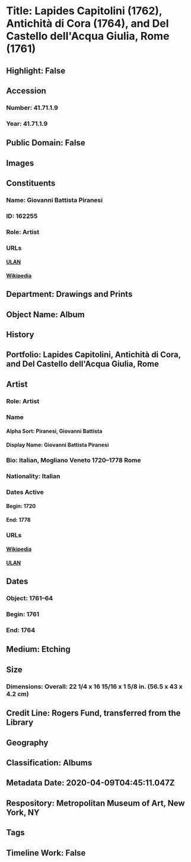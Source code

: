 # Title: Lapides Capitolini (1762), Antichità di Cora (1764), and Del Castello dell'Acqua Giulia, Rome (1761)
## Highlight: False
## Accession
### Number: 41.71.1.9
### Year: 41.71.1.9
## Public Domain: False
## Images
## Constituents
### Name: Giovanni Battista Piranesi
### ID: 162255
### Role: Artist
### URLs
#### [ULAN](http://vocab.getty.edu/page/ulan/500114965)
#### [Wikipedia](https://www.wikidata.org/wiki/Q316307)
## Department: Drawings and Prints
## Object Name: Album
## History
## Portfolio: Lapides Capitolini, Antichità di Cora, and Del Castello dell'Acqua Giulia, Rome
## Artist
### Role: Artist
### Name
#### Alpha Sort: Piranesi, Giovanni Battista
#### Display Name: Giovanni Battista Piranesi
### Bio: Italian, Mogliano Veneto 1720–1778 Rome
### Nationality: Italian
### Dates Active
#### Begin: 1720
#### End: 1778
### URLs
#### [Wikipedia](https://www.wikidata.org/wiki/Q316307)
#### [ULAN](http://vocab.getty.edu/page/ulan/500114965)
## Dates
### Object: 1761–64
### Begin: 1761
### End: 1764
## Medium: Etching
## Size
### Dimensions: Overall: 22 1/4 x 16 15/16 x 1 5/8 in. (56.5 x 43 x 4.2 cm)
## Credit Line: Rogers Fund, transferred from the Library
## Geography
## Classification: Albums
## Metadata Date: 2020-04-09T04:45:11.047Z
## Respository: Metropolitan Museum of Art, New York, NY
## Tags
## Timeline Work: False
